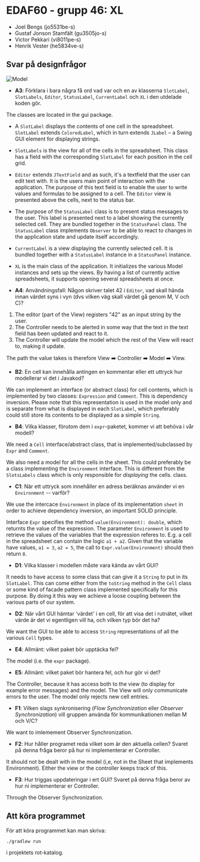 # EDAF60 - grupp 46: XL

+ Joel Bengs (jo5531be-s)
+ Gustaf Jonson Stamfält (gu3505jo-s)
+ Victor Pekkari (vi8011pe-s)
+ Henrik Vester (he5834ve-s)

## Svar på designfrågor

![Model](images/model.png)

+ **A3**: Förklara i bara några få ord vad var och en av klasserna
          `SlotLabel`, `SlotLabels`, `Editor`, `StatusLabel`,
          `CurrentLabel` och `XL` i den utdelade koden gör.

The classes are located in the gui package.

- A `SlotLabel` displays the contents of one cell in the spreadsheet. `SlotLabel` extends `ColoredLabel`, which in turn extends `JLabel` – a Swing GUI element for displaying strings.

- `SlotLabels` is the view for all of the cells in the spreadsheet. This class has a field with the corresponding `SlotLabel` for each position in the cell grid.

- `Editor` extends `JTextField` and as such, it's a textfield that the user can edit text with. It is the users main point of interaction with the application. The purpose of this text field is to enable the user to write values and formulas to be assigned to a cell. The `Editor` view is presented above the cells, next to the status bar.

- The purpose of the `StatusLabel` class is to present status messages to the user. This label is presented next to a label showing the currently selected cell. They are bundled together in the `StatusPanel` class. The `StatusLabel` class implements `Observer` to be able to react to changes in the application state and update itself accordingly.

- `CurrentLabel` is a view displaying the currently selected cell. It is bundled together with a `StatusLabel` instance in a `StatusPanel` instance.

- `XL` is the main class of the application. It initializes the various Model instances and sets up the views. By having a list of currently active spreadsheets, it supports opening several spreadsheets at once.

+ **A4**: Användningsfall: Någon skriver talet 42 i `Editor`, vad
          skall hända innan värdet syns i vyn (dvs vilken väg skall
          värdet gå genom M, V och C)?

1. The editor (part of the View) registers "42" as an input string by the user.
2. The Controller needs to be alerted in some way that the text in the text field has been updated and react to it.
3. The Controller will update the model which the rest of the View will react to, making it update.

The path the value takes is therefore View ➡️ Controller ️➡️ ️️Model ➡️ View.

+ **B2**: En cell kan innehålla antingen en kommentar eller ett
          uttryck hur modellerar vi det i Javakod?

We can implement an interface (or abstract class) for cell contents, which is implemented by two classes: `Expression` and `Comment`. This is dependency inversion. Please note that this representation is used in the model only and is separate from what is displayed in each `SlotLabel`, which preferably could still store its contents to be displayed as a simple `String`.

+ **B4**: Vilka klasser, förutom dem i `expr`-paketet, kommer vi att
          behöva i vår modell?

We need a `Cell` interface/abstract class, that is implemented/subclassed by `Expr` and `Comment`.

We also need a model for all the cells in the sheet. This could preferably be a class implementing the `Environment` interface. This is different from the `SlotsLabels` class which is only responsible for _displaying_ the cells. class.

+ **C1**: När ett uttryck som innehåller en adress beräknas använder
          vi en `Environment` -- varför?

We use the intercace `Environment` in place of its implementation `sheet` in order to achieve dependency inversion, an important SOLID principle.

Interface `Expr` specifies the method `value(Environment): double`, which returnts the value of the expression. The parameter `Environment` is used to retrieve the values of the variables that the expression referes to. E.g. a cell in the spreadsheet can contain the logic `a1 + a2`. Given that the variable have values, `a1 = 3`, `a2 = 5`, the call to `Expr.value(Environment)` should then return `8`.

+ **D1**: Vilka klasser i modellen måste vara kända av vårt GUI?

It needs to have access to some class that can give it a `String` to put in its `SlotLabel`. This can come either from the `toString` method in the `Cell` class or some kind of facade pattern class implemented specifically for this purpose. By doing it this way we achieve a loose coupling between the various parts of our system.

+ **D2**: När vårt GUI hämtar 'värdet' i en cell, för att visa det i
          rutnätet, vilket värde är det vi egentligen vill ha, och
          vilken typ bör det ha?

We want the GUI to be able to access `String` representations of all the various `Cell` types.

+ **E4**: Allmänt: vilket paket bör upptäcka fel?

The model (i.e. the `expr` package).

+ **E5**: Allmänt: vilket paket bör hantera fel, och hur gör vi det?

The Controller, because it has access both to the view (to display for example error messages) and the model. The View will only communicate errors to the user. The model only rejects new cell entries.

+ **F1**: Vilken slags synkronisering (_Flow Synchronization_ eller
          _Observer Synchronization_) vill gruppen använda för
          kommunikationen mellan M och V/C?

We want to imlemement Observer Synchronization.

+ **F2**: Hur håller programet reda vilket som är den aktuella
          cellen? Svaret på denna fråga beror på hur ni
          implementerar er Controller.

It should not be dealt with in the model (i,e, not in the Sheet that implements Environment). Either the view or the controller keeps track of this.

+ **F3**: Hur triggas uppdateringar i ert GUI? Svaret på denna fråga
          beror av hur ni implementerar er Controller.

Through the Observer Synchronization.

## Att köra programmet

För att köra programmet kan man skriva:

~~~{.sh}
./gradlew run
~~~

i projektets rot-katalog.
